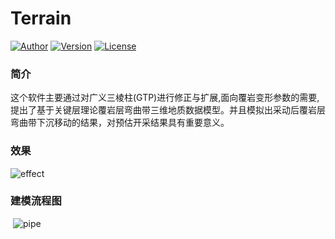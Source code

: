 # Terrain

[![Author](https://img.shields.io/badge/Author-QuincyKing-brightgreen.svg)](https://github.com/QuincyKing)
[![Version](https://img.shields.io/badge/Version-0.2.5-blue.svg)](./Terrain)
[![License](https://img.shields.io/badge/License-MIT-red.svg)](./LICENSE)

### 简介
这个软件主要通过对广义三棱柱(GTP)进行修正与扩展,面向覆岩变形参数的需要, 提出了基于关键层理论覆岩层弯曲带三维地质数据模型。并且模拟出采动后覆岩层弯曲带下沉移动的结果，对预估开采结果具有重要意义。

### 效果
   ![effect](http://jinqifeng.me/pic/terrain/1.JPG)

### 建模流程图
  ![pipe](http://jinqifeng.me/pic/terrain/2.jpg)
